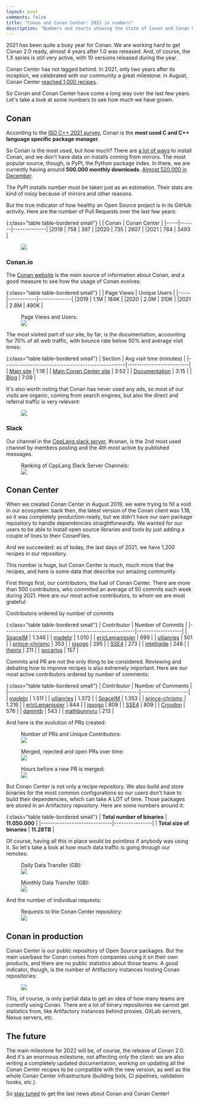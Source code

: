 ```yaml
---
layout: post
comments: false
title: "Conan and Conan Center: 2021 in numbers"
description: "Numbers and charts showing the state of Conan and Conan Center in 2021"
---
```



2021 has been quite a busy year for Conan. We are working hard to get Conan 2.0 ready, almost 4
years after 1.0 was released. And, of course, the 1.X series is still very active, with 10
versions released during the year.

Conan Center has not lagged behind. In 2021, only two years after its inception, we
celebrated with our community a great milestone: in August, Conan Center
[reached 1,000 recipes](https://www.youtube.com/watch?v=PjiJ-3sxKbs).

So Conan and Conan Center have come a long way over the last few years. Let's take a look at some
numbers to see how much we have grown.


## Conan

According to the [ISO C++ 2021 survey](https://isocpp.org/files/papers/CppDevSurvey-2021-04-summary.pdf),
Conan is the **most used C and C++ language specific package manager**.

So Conan is the most used, but *how much*? There are
[a lot of ways](https://conan.io/downloads.html) to install Conan, and we don't have data on
installs coming from mirrors. The most popular source, though, is PyPI, the Python package index.
In there, we are currently having around **500.000 monthly downloads**.
[Almost 520.000 in December](https://pypistats.org/packages/conan).

The PyPI installs number must be taken just as an estimation. Their stats are kind of noisy
because of mirrors and other reasons.

But the true indicator of how healthy an Open Source project is in its GitHub activity. Here are
the number of Pull Requests over the last few years:

{:class="table table-bordered small"}
|     | Conan | Conan Center |
|-----|-------|--------------|
|2019 | 758   | 397          |
|2020 | 735   | 2607         |
|2021 | 784   | 3493         |


<figure>
    <img src="{{ site.url }}/assets/post_images/2022-01-04/conan-cc-pr.png">
</figure>


### Conan.io

The [Conan website](https://conan.io/) is the main source of information about Conan, and a good
measure to see how the usage of Conan evolves:

{:class="table table-bordered small"}
|     | Page Views | Unique Users |
|-----|------------|--------------|
|2019 | 1.1M       | 184K         |
|2020 | 2.0M       | 310K         |
|2021 | 2.8M       | 490K         |

<figure>
    <figcaption>Page Views and Users:</figcaption>
    <img src="{{ site.url }}/assets/post_images/2022-01-04/web-users.png">
</figure>

The most visited part of our site, by far, is the documentation, accounting for 70% of all web traffic,
with bounce rate below 50% and average visit times:

{:class="table table-bordered small"}
| Section                                           | Avg visit time (minutes) |
|---------------------------------------------------|--------------------------|
| [Main site](https://conan.io)                     | 1:16                     |
| [Main Conan Center site](https://conan.io/center) | 3:52                     |
| [Documentation](https://docs.conan.io)            | 3:15                     |
| [Blog](https://blog.conan.io/)                    | 7:09                     |

It's also worth noting that Conan has never used any ads, so most of our visits are organic, coming from search engines, but also the direct and referral traffic is very relevant:

<figure>
    <img src="{{ site.url }}/assets/post_images/2022-01-04/web-channels.png">
</figure>


### Slack

Our channel in the [CppLang slack server](https://cpplang.slack.com/), #conan, is the 2nd most
used channel by members posting and the 4th most active by published messages.

<figure>
    <figcaption>Ranking of CppLang Slack Server Channels:</figcaption>
    <img src="{{ site.url }}/assets/post_images/2022-01-04/slack.png">
</figure>


## Conan Center

When we created Conan Center in August 2019, we were trying to fill a void in our ecosystem: back
then, the latest version of the Conan client was 1.18, so it was completely production-ready, but
we didn't have our own package repository to handle dependencies straightforwardly. We
wanted for our users to be able to install open source libraries and tools by just adding a couple
of lines to their ConanFiles.

And we succeeded: as of today, the last days of 2021, we have 1,200 recipes in our repository.

This number is huge, but Conan Center is much, much more that the recipes, and here is some data
that describe our amazing community.

First things first, our contributors, the fuel of Conan Center. There are more than 500
contributors, who commited an average of 50 commits each week during 2021. Here are our most
active contributors, to whom we are most grateful:

Contributors ordered by number of commits

{:class="table table-bordered small"}
| Contributor                                           | Number of Commits |
|-------------------------------------------------------|-------------------|
| [SpaceIM](https://github.com/SpaceIm)                 | 1.346             |
| [madebr](https://github.com/madebr)                   | 1.010             |
| [ericLemanissier](https://github.com/ericLemanissier) | 699               |
| [uilianries](https://github.com/uilianries)           | 501               |
| [prince-chrismc](https://github.com/prince-chrismc)   | 353               |
| [jgsogo](https://github.com/jgsogo)                   | 295               |
| [SSE4](https://github.com/SSE4)                       | 273               |
| [intelligide](https://github.com/intelligide)         | 248               |
| [theirix](https://github.com/theirix)                 | 211               |
| [gocarlos](https://github.com/gocarlos)               | 157               |

Commits and PR are not the only thing to be considered. Reviewing and debating how to improve
recipes is also extremely important. Here are our most active contributors ordered by number
of comments:

{:class="table table-bordered small"}
| Contributor                                           | Number of Comments |
|-------------------------------------------------------|--------------------|
| [madebr](https://github.com/madebr)                   | 1.511              |
| [uilianries](https://github.com/uilianries)           | 1.372              |
| [SpaceIM](https://github.com/SpaceIm)                 | 1.353              |
| [prince-chrismc](https://github.com/prince-chrismc)   | 1.216              |
| [ericLemanissier](https://github.com/ericLemanissier) | 844                |
| [jgsogo](https://github.com/jgsogo)                   | 809                |
| [SSE4](https://github.com/SSE4)                       | 809                |
| [Croydon](https://github.com/Croydon)                 | 576                |
| [danimtb](https://github.com/danimtb)                 | 543                |
| [mathbunnyru](https://github.com/mathbunnyru)         | 213                |

And here is the evolution of PRs created:

<figure>
    <figcaption>Number of PRs and Unique Contributors:</figcaption>
    <img src="{{ site.url }}/assets/post_images/2022-01-04/pr-timeline.png">
</figure>
<figure>
    <figcaption>Merged, rejected and open PRs over time:</figcaption>
    <img src="{{ site.url }}/assets/post_images/2022-01-04/pr-by-state.png">
</figure>
<figure>
    <figcaption>Hours before a new PR is merged:</figcaption>
    <img src="{{ site.url }}/assets/post_images/2022-01-04/time-until-closed-pr.png">
</figure>


But Conan Center is not only a recipe repository. We also build and store binaries for the most
common configurations so our users don't have to build their dependencies, which can take A LOT
of time. Those packages are stored in an Artifactory repository. Here are some numbers around it:

{:class="table table-bordered small"}
| **Total number of binaries** | **11.050.000** |
|------------------------------|----------------|
| **Total size of binaries**   | **11.28TB**    |

Of course, having all this in place would be pointless if anybody was using it. So let's take a
look at how much data traffic is going through our remotes:

<figure>
    <figcaption>Daily Data Transfer (GB):</figcaption>
    <img src="{{ site.url }}/assets/post_images/2022-01-04/data-transfer-1.png">
</figure>
<figure>
    <figcaption>Monthly Data Transfer (GB):</figcaption>
    <img src="{{ site.url }}/assets/post_images/2022-01-04/data-transfer-2.png">
</figure>

And the number of individual requests:

<figure>
    <figcaption>Requests to the Conan Center repository:</figcaption>
    <img src="{{ site.url }}/assets/post_images/2022-01-04/conan-center-requests.png">
</figure>


## Conan in production

Conan Center is our public repository of Open Source packages. But the main userbase for Conan
comes  from companies using it on their own products, and there are no public statistics about
those teams. A good indicator, though, is the number of Artifactory instances hosting Conan
repositories:

<figure>
    <img src="{{ site.url }}/assets/post_images/2022-01-04/artifactory.png">
</figure>

This, of course, is only partial data to get an idea of how many teams are currently using Conan.
There are a lot of binary repositories we cannot get statistics from, like Artifactory instances
behind proxies, GitLab servers, Nexus servers, etc.


## The future

The main milestone for 2022 will be, of course, the release of Conan 2.0. And it's an enormous
milestone, not affecting only the client: we are also writing a completely updated documentation,
working on updating all the Conan Center recipes to be compatible with the new version, as well as
the whole Conan Center infrastructure (building bots, CI pipelines, validation hooks, etc.).

So [stay tuned](https://twitter.com/conan_io) to get the last news about Conan and Conan Center!
